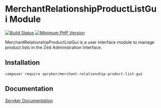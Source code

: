 # MerchantRelationshipProductListGui Module
[![Build Status](https://travis-ci.org/spryker/merchant-relationship-product-list-gui.svg)](https://travis-ci.org/spryker/merchant-relationship-product-list-gui)
[![Minimum PHP Version](https://img.shields.io/badge/php-%3E%3D%207.3-8892BF.svg)](https://php.net/)

MerchantRelationshipProductListGui is a user interface module to manage product lists in the Zed Administration Interface.

## Installation

```
composer require spryker/merchant-relationship-product-list-gui
```

## Documentation

[Spryker Documentation](https://academy.spryker.com/developing_with_spryker/module_guide/modules.html)
